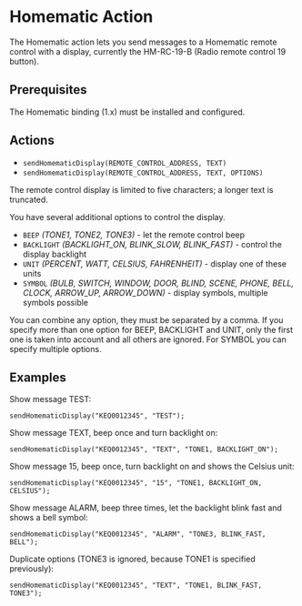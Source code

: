 # Homematic Action

The Homematic action lets you send messages to a Homematic remote control with a display, currently the HM-RC-19-B (Radio remote control 19 button).
 
## Prerequisites

The Homematic binding (1.x) must be installed and configured.

## Actions

* `sendHomematicDisplay(REMOTE_CONTROL_ADDRESS, TEXT)`
* `sendHomematicDisplay(REMOTE_CONTROL_ADDRESS, TEXT, OPTIONS)`

The remote control display is limited to five characters; a longer text is truncated.
 
You have several additional options to control the display.

* `BEEP` _(TONE1, TONE2, TONE3)_ - let the remote control beep
* `BACKLIGHT` _(BACKLIGHT_ON, BLINK_SLOW, BLINK_FAST)_ - control the display backlight
* `UNIT` _(PERCENT, WATT, CELSIUS, FAHRENHEIT)_ - display one of these units
* `SYMBOL` _(BULB, SWITCH, WINDOW, DOOR, BLIND, SCENE, PHONE, BELL, CLOCK, ARROW_UP, ARROW_DOWN)_ - display symbols, multiple symbols possible
 
You can combine any option, they must be separated by a comma. If you specify more than one option for BEEP, BACKLIGHT and UNIT, only the first one is taken into account and all others are ignored. For SYMBOL you can specify multiple options.
 
## Examples

Show message TEST:

```
sendHomematicDisplay("KEQ0012345", "TEST");
```

Show message TEXT, beep once and turn backlight on:

```
sendHomematicDisplay("KEQ0012345", "TEXT", "TONE1, BACKLIGHT_ON");
```
 
Show message 15, beep once, turn backlight on and shows the Celsius unit:

```
sendHomematicDisplay("KEQ0012345", "15", "TONE1, BACKLIGHT_ON, CELSIUS");
```
 
Show message ALARM, beep three times, let the backlight blink fast and shows a bell symbol:

```
sendHomematicDisplay("KEQ0012345", "ALARM", "TONE3, BLINK_FAST, BELL");
```
 
Duplicate options (TONE3 is ignored, because TONE1 is specified previously):

```
sendHomematicDisplay("KEQ0012345", "TEXT", "TONE1, BLINK_FAST, TONE3");
```
